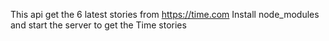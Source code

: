 This api get the 6 latest stories from https://time.com
Install node_modules and start the server to get the Time stories
